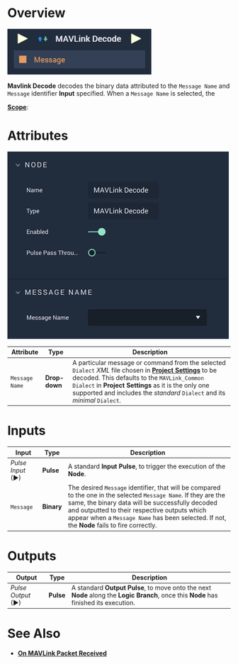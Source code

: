 # Overview

![The MAVLink Decode Node.](../../../.gitbook/assets/mavlinkdecode.png)

**Mavlink Decode** decodes the binary data attributed to the `Message Name` and `Message` identifier **Input** specified. When a `Message Name` is selected, the

[**Scope**]():

# Attributes

![The MAVLink Decode Node Attributes.](../../../.gitbook/assets/mavlinkdecodeatts.png)

|Attribute|Type|Description|
|---|---|---|
| `Message Name` | **Drop-down** | A particular message or command from the selected `Dialect` *XML* file chosen in [**Project Settings**](../../../modules/project-settings/mavlink.md) to be decoded. This defaults to the `MAVLink_Common` `Dialect` in **Project Settings** as it is the only one supported and includes the *standard* `Dialect` and its *minimal* `Dialect`. |

# Inputs

|Input|Type|Description|
|---|---|---|
|*Pulse Input* (►)|**Pulse**|A standard **Input Pulse**, to trigger the execution of the **Node**.|
|`Message`| **Binary**| The desired `Message` identifier, that will be compared to the one in the selected `Message Name`. If they are the same, the binary data will be successfully decoded and outputted to their respective outputs which appear when a `Message Name` has been selected. If not, the **Node** fails to fire correctly.|

# Outputs

|Output|Type|Description|
|---|---|---|
|*Pulse Output* (►)|**Pulse**|A standard **Output Pulse**, to move onto the next **Node** along the **Logic Branch**, once this **Node** has finished its execution.|

# See Also

* [**On MAVLink Packet Received**](events/on-mavlink-packet-received.md)
